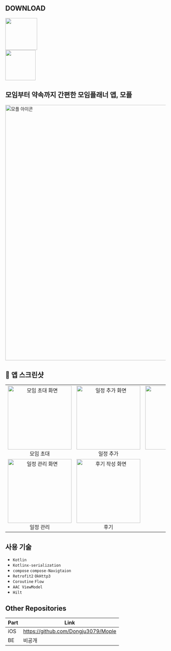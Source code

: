 ## DOWNLOAD
<p align="left">
  <a href="https://play.google.com/store/apps/details?id=com.moim.moimtable"><img src="https://github.com/user-attachments/assets/c28115bd-21e8-496d-9266-ed2a0f684b22" height="100"></a>
  <br>
  <a href="https://apps.apple.com/kr/app/%EB%AA%A8%ED%94%8C-%EB%AA%A8%EC%9E%84%ED%94%8C%EB%9E%98%EB%84%88/id6738402542"><img src="https://github.com/user-attachments/assets/3eac4b71-b2a4-4788-a43a-26d37c3918dd" height="95"></a>
</p>

## 모임부터 약속까지 간편한 모임플래너 앱, 모플
<img src="https://github.com/user-attachments/assets/4a4e7073-be41-4ce8-8451-76bfc8010baf" width="800" alt="모플 아이콘 "/>

## 📱 앱 스크린샷
<table>
  <tr>
    <td align="center">
      <img src="https://github.com/user-attachments/assets/8b9c9151-1c5f-4505-94de-641e2a2d09c4" width="200" alt="모임 초대 화면"/>
      <br/>모임 초대
    </td>
    <td align="center">
      <img src="https://github.com/user-attachments/assets/3f73442d-9509-43c5-bf2e-f7d197a479eb" width="200" alt="일정 추가 화면"/>
      <br/>일정 추가
    </td>
    <td align="center">
      <img src="https://github.com/user-attachments/assets/0c87d7a0-7b7b-4fea-993c-e2ab9d65531c" width="200" alt="알림 화면"/>
      <br/>알림
    </td>
  </tr>
  <tr>
    <td align="center">
      <img src="https://github.com/user-attachments/assets/8f7c90b7-8dd8-461a-b5b3-f54e6b309778" width="200" alt="일정 관리 화면"/>
      <br/>일정 관리
    </td>
    <td align="center">
      <img src="https://github.com/user-attachments/assets/7882d2f5-ead5-40da-9e3d-b19ab6c60793" width="200" alt="후기 작성 화면"/>
      <br/>후기
    </td>
    <td></td>
  </tr>
</table>

## 사용 기술
- `Kotlin`
- `Kotlinx-serialization`
- `compose` `compose-Navigtaion`
- `Retrofit2` `OkHttp3`
- `Coroutine` `Flow`
- `AAC ViewModel`
- `Hilt`

## Other Repositories
| Part | Link |
| --- | --- |
| iOS | https://github.com/Dongju3079/Mople
| BE | 비공개
